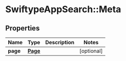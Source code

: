 # SwiftypeAppSearch::Meta

## Properties
Name | Type | Description | Notes
------------ | ------------- | ------------- | -------------
**page** | [**Page**](Page.md) |  | [optional] 



